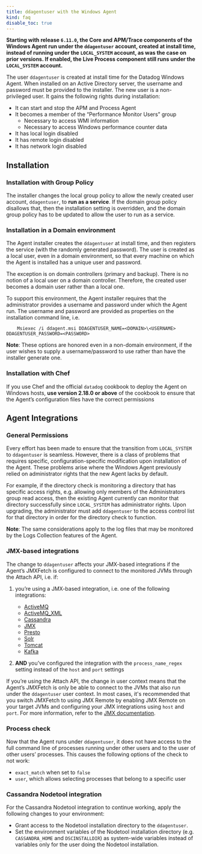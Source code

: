 ```yaml
---
title: ddagentuser with the Windows Agent
kind: faq
disable_toc: true
---
```


**Starting with release `6.11.0`, the Core and APM/Trace components of the Windows Agent run under the `ddagentuser` account, created at install time, instead of running under the `LOCAL_SYSTEM` account, as was the case on prior versions. If enabled, the Live Process component still runs under the `LOCAL_SYSTEM` account.**

The user `ddagentuser` is created at install time for the Datadog Windows Agent. When installed on an Active Directory server, the username and password must be provided to the installer. The new user is a non-privileged user. It gains the following rights during installation:

* It can start and stop the APM and Process Agent
* It becomes a member of the “Performance Monitor Users” group
  * Necessary to access WMI information
  * Necessary to access Windows performance counter data
* It has local login disabled
* It has remote login disabled
* It has network login disabled

## Installation
### Installation with Group Policy

The installer changes the local group policy to allow the newly created user account, `ddagentuser`, to **run as a service**.  If the domain group policy disallows that, then the installation setting is overridden, and the domain group policy has to be updated to allow the user to run as a service.

### Installation in a Domain environment

The Agent installer creates the `ddagentuser` at install time, and then registers the service (with the randomly generated password). The user is created as a local user, even in a domain environment, so that every machine on which the Agent is installed has a unique user and password.

The exception is on domain controllers (primary and backup). There is no notion of a local user on a domain controller. Therefore, the created user becomes a domain user rather than a local one.

To support this environment, the Agent installer requires that the administrator provides a username and password under which the Agent run. The username and password are provided as properties on the installation command line, i.e.

```shell
	Msiexec /i ddagent.msi DDAGENTUSER_NAME=<DOMAIN>\<USERNAME> DDAGENTUSER_PASSWORD=<PASSWORD>
```

**Note**: These options are honored even in a non-domain environment, if the user wishes to supply a username/password to use rather than have the installer generate one.

### Installation with Chef

If you use Chef and the official `datadog` cookbook to deploy the Agent on Windows hosts, **use version 2.18.0 or above** of the cookbook to ensure that the Agent’s configuration files have the correct permissions

## Agent Integrations

### General Permissions

Every effort has been made to ensure that the transition from `LOCAL_SYSTEM` to `ddagentuser` is seamless. However, there is a class of problems that  requires specific, configuration-specific modification upon installation of the Agent. These problems arise where the Windows Agent previously relied on administrator rights that the new Agent lacks by default.

For example, if the directory check is monitoring a directory that has specific access rights, e.g. allowing only members of the Administrators group read access, then the existing Agent currently can monitor that directory successfully since `LOCAL_SYSTEM` has administrator rights. Upon upgrading, the administrator must add `ddagentuser` to the access control list for that directory in order for the directory check to function.

**Note**: The same considerations apply to the log files that may be monitored by the Logs Collection features of the Agent.

### JMX-based integrations

The change to `ddagentuser` affects your JMX-based integrations if the Agent’s JMXFetch is configured to connect to the monitored JVMs through the Attach API, i.e. if:

1. you’re using a JMX-based integration, i.e. one of the following integrations:
   * [ActiveMQ][1]
   * [ActiveMQ_XML][2]
   * [Cassandra][3]
   * [JMX][4]
   * [Presto][5]
   * [Solr][6]
   * [Tomcat][7]
   * [Kafka][8]

2. **AND** you’ve configured the integration with the `process_name_regex` setting instead of the `host` and `port` settings

If you’re using the Attach API, the change in user context means that the Agent’s JMXFetch is only be able to connect to the JVMs that also run under the `ddagentuser` user context. In most cases, it's recommended that you switch JMXFetch to using JMX Remote by enabling JMX Remote on your target JVMs and configuring your JMX integrations using `host` and `port`. For more information, refer to the [JMX documentation][4].

### Process check

Now that the Agent runs under `ddagentuser`, it does not have access to the full command line of processes running under other users and to the user of other users’ processes. This causes the following options of the check to not work:

* `exact_match` when set to `false`
* `user`, which allows selecting processes that belong to a specific user

### Cassandra Nodetool integration

For the Cassandra Nodetool integration to continue working, apply the following changes to your environment:

* Grant access to the Nodetool installation directory to the `ddagentuser`.
* Set the environment variables of the Nodetool installation directory (e.g. `CASSANDRA_HOME` and `DSCINSTALLDIR`) as system-wide variables instead of variables only for the user doing the Nodetool installation.

[1]: /integrations/activemq
[2]: /integrations/activemq/#activemq-xml-integration
[3]: /integrations/cassandra
[4]: /integrations/java
[5]: /integrations/presto
[6]: /integrations/solr
[7]: /integrations/tomcat
[8]: /integrations/kafka
